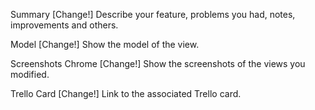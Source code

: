 Summary
[Change!] Describe your feature, problems you had, notes, improvements and others.

Model
[Change!] Show the model of the view.

Screenshots
Chrome
[Change!] Show the screenshots of the views you modified.

Trello Card
[Change!] Link to the associated Trello card.